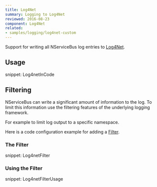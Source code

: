 ```yaml
---
title: Log4Net
summary: Logging to Log4Net
reviewed: 2016-08-23
component: Log4Net
related:
- samples/logging/log4net-custom
---
```


Support for writing all NServiceBus log entries to [Log4Net](http://logging.apache.org/log4net/).


## Usage

snippet: Log4netInCode


## Filtering

NServiceBus can write a significant amount of information to the log. To limit this information use the filtering features of the underlying logging framework.

For example to limit log output to a specific namespace.

Here is a code configuration example for adding a [Filter](http://logging.apache.org/log4net/release/manual/configuration.html#filters).


### The Filter

snippet: Log4netFilter


### Using the Filter

snippet: Log4netFilterUsage
